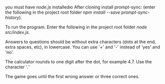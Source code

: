 you must have *node.js* installedю
After cloning install prompt-sync:
(enter the following in the project root folder _npm install --save prompt-sync-history_).

To run the program.
Enter the following in the project root folder _node src/index.js_.

Answers to questions should be without extra characters (dots at the end, extra spaces, etc), in lowercase.
You can use '+' and '-' instead of 'yes' and 'no'. 

The calculator rounds to one digit after the dot, for example 4.7. Use the character '*.*'

The game goes until the first wrong answer or three correct ones.
